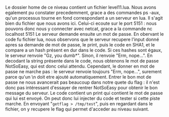 Le dossier home de ce niveau contient un fichier level11.lua. Nous avons egalement pu constater precedemment, grace a des commandes ps -aux, qu'un processus tourne en fond correspondant a un serveur en lua. Il s'agit bien du fichier que nous avons ici.
Celui-ci ecoute sur le port 5151 : nous pouvons donc nous y connecter avec netcat, grace a la commande
nc localhost 5151
Le serveur demande ensuite un mot de passe. En obervant le code fu fichier lua, nous observons que le serveur recupere l'input donné apres sa demande de mot de passe, le print, puis le code en SHA1, et le compare a un hash présent en dur dans le code. Si ces hashes sont égaux, le serveur renvoie "Gz, you dumb\*". Sinon, il renvoie "Erm, nope...". En decodant la string présente dans le code, nous obtenons le mot de passe NotSoEasy, qui est donc celui attendu. Cependant, le donner en mot de passe ne marche pas : le serveur renvoie toujours "Erm, nope...", surement parce qu'un \n doit etre ajouté automatiquement.
Entrer le bon mot de passe ne nous avancerait pas beaucoup dans notre quete du flag : il n'est donc pas intéressant d'essayer de rentrer NotSoEasy pour obtenir le bon message du serveur.
Le code contient un print qui contient le mot de passe qui lui est envoyé. On peut donc lui injecter du code et tester si cette piste marche.
En envoyant "`getflag > /tmp/test`", puis en regardant dans le fichier, on y recupere le flag qui permet d'acceder au niveau suivant.
